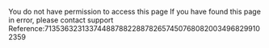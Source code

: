 You do not have permission to access this page If you have found this page in error, please contact support Reference:7135363231337448878822887826574507680820034968299102359
